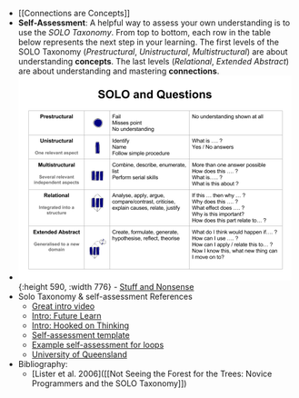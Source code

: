 - [[Connections are Concepts]]
- **Self-Assessment**: A helpful way to assess your own understanding is to use the *_SOLO Taxonomy_*. From top to bottom, each row in the table below represents the next step in your learning. The first levels of the SOLO Taxonomy (*_Prestructural_*, *_Unistructural_*, *_Multistructural_*) are about understanding **concepts**. The last levels (*_Relational_*, *_Extended Abstract_*) are about understanding and
  mastering **connections**.
- ![solo-and-questions.png](../assets/solo-and-questions_1676715074595_0.png){:height 590, :width 776} - [Stuff and Nonsense](https://bobthedog3.blogspot.com/2015/11/using-solo-taxonomy-to-help-to.html)
- Solo Taxonomy & self-assessment References
	- [Great intro video](https://www.youtube.com/watch?v=_ZoIPXJ8XRQ)
	- [Intro: Future Learn](https://www.futurelearn.com/courses/learning-teaching-university/0/steps/26410)
	- [Intro: Hooked on Thinking](http://www.pamhook.com/mediawiki/images/b/b2/SOLO_Taxonomy%2C_Scratch_and_Angles_in_Geometry.pdf)
	- [Self-assessment template](http://pamhook.com/mediawiki/images/e/ee/SOLO_Functioning_Knowledge_Rubric_Template.pdf)
	- [Example self-assessment for loops](http://pamhook.com/mediawiki/images/1/10/HookED_Writing_Code_Rubric.pdf)
	- [University of Queensland](https://itali.uq.edu.au/teaching-guidance/principles-learning/guiding-theories-and-frameworks/structuring-learning)
- Bibliography:
	- [Lister et al. 2006]([[Not Seeing the Forest for the Trees: Novice Programmers and the SOLO Taxonomy]])